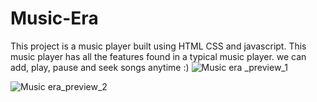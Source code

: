 # Music-Era
This project is a music player built using HTML CSS and javascript. This music player has all the features found in a typical music player. we can  add, play, pause and seek songs anytime :)
![Music era _preview_1](https://user-images.githubusercontent.com/102579070/190222765-fd8425fd-e0d4-4cf1-babb-1659ac83cd2c.png)


![Music era_preview_2](https://user-images.githubusercontent.com/102579070/190222892-771cd15e-695b-44dd-a6e3-709de4783e13.png)
